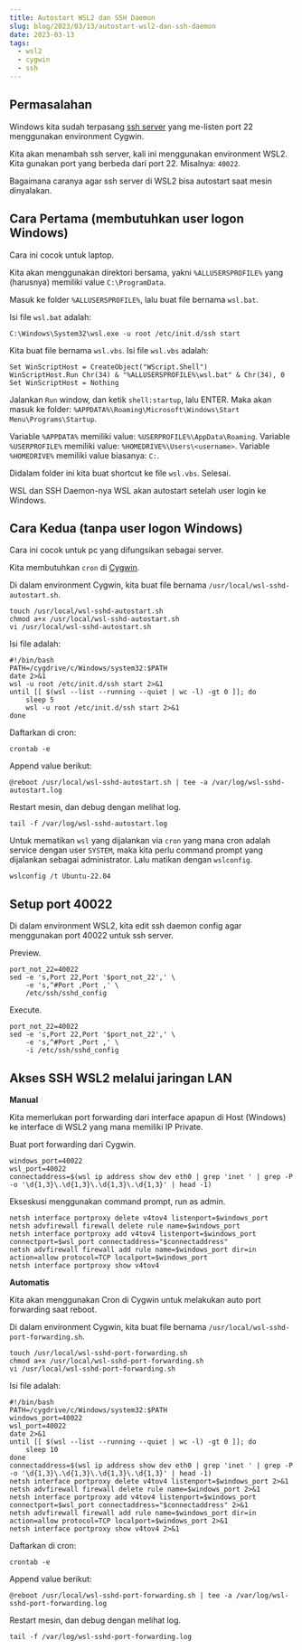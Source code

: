 ```yaml
---
title: Autostart WSL2 dan SSH Daemon
slug: blog/2023/03/13/autostart-wsl2-dan-ssh-daemon
date: 2023-03-13
tags:
  - wsl2
  - cygwin
  - ssh
---
```


## Permasalahan

Windows kita sudah terpasang [ssh server][1] yang me-listen port 22 menggunakan
environment Cygwin.

[1]: /blog/2017/01/28/windows-rasa-linux-cygwin-openssh-server

Kita akan menambah ssh server, kali ini menggunakan environment WSL2. Kita
gunakan port yang berbeda dari port 22. Misalnya: `40022`.

Bagaimana caranya agar ssh server di WSL2 bisa autostart saat mesin dinyalakan.

## Cara Pertama (membutuhkan user logon Windows)

Cara ini cocok untuk laptop.

Kita akan menggunakan direktori bersama, yakni `%ALLUSERSPROFILE%` yang
(harusnya) memiliki value `C:\ProgramData`.

Masuk ke folder `%ALLUSERSPROFILE%`, lalu buat file bernama `wsl.bat`.

Isi file `wsl.bat` adalah:

```
C:\Windows\System32\wsl.exe -u root /etc/init.d/ssh start
```

Kita buat file bernama `wsl.vbs`. Isi file `wsl.vbs` adalah:

```
Set WinScriptHost = CreateObject("WScript.Shell")
WinScriptHost.Run Chr(34) & "%ALLUSERSPROFILE%\wsl.bat" & Chr(34), 0
Set WinScriptHost = Nothing
```

Jalankan `Run` window, dan ketik `shell:startup`, lalu ENTER. Maka akan masuk
ke folder: `%APPDATA%\Roaming\Microsoft\Windows\Start Menu\Programs\Startup`.

Variable `%APPDATA%` memiliki value: `%USERPROFILE%\AppData\Roaming`.
Variable `%USERPROFILE%` memiliki value: `%HOMEDRIVE%\Users\<username>`.
Variable `%HOMEDRIVE%` memiliki value biasanya: `C:`.

Didalam folder ini kita buat shortcut ke file `wsl.vbs`. Selesai.

WSL dan SSH Daemon-nya WSL akan autostart setelah user login ke Windows.

## Cara Kedua (tanpa user logon Windows)

Cara ini cocok untuk pc yang difungsikan sebagai server.

Kita membutuhkan `cron` di [Cygwin](/blog/2022/03/12/cron-cygwin).

Di dalam environment Cygwin, kita buat file bernama `/usr/local/wsl-sshd-autostart.sh`.

```
touch /usr/local/wsl-sshd-autostart.sh
chmod a+x /usr/local/wsl-sshd-autostart.sh
vi /usr/local/wsl-sshd-autostart.sh
```

Isi file adalah:

```
#!/bin/bash
PATH=/cygdrive/c/Windows/system32:$PATH
date 2>&1
wsl -u root /etc/init.d/ssh start 2>&1
until [[ $(wsl --list --running --quiet | wc -l) -gt 0 ]]; do
    sleep 5
    wsl -u root /etc/init.d/ssh start 2>&1
done
```

Daftarkan di cron:

```
crontab -e
```

Append value berikut:

```
@reboot /usr/local/wsl-sshd-autostart.sh | tee -a /var/log/wsl-sshd-autostart.log
```

Restart mesin, dan debug dengan melihat log.

```
tail -f /var/log/wsl-sshd-autostart.log
```

Untuk mematikan `wsl` yang dijalankan via `cron` yang mana cron adalah service
dengan user `SYSTEM`, maka kita perlu command prompt yang dijalankan sebagai
administrator. Lalu matikan dengan `wslconfig`.

```
wslconfig /t Ubuntu-22.04
```

## Setup port 40022

Di dalam environment WSL2, kita edit ssh daemon config agar menggunakan port
40022 untuk ssh server.

Preview.

```
port_not_22=40022
sed -e 's,Port 22,Port '$port_not_22',' \
    -e 's,^#Port ,Port ,' \
    /etc/ssh/sshd_config
```

Execute.

```
port_not_22=40022
sed -e 's,Port 22,Port '$port_not_22',' \
    -e 's,^#Port ,Port ,' \
    -i /etc/ssh/sshd_config
```

## Akses SSH WSL2 melalui jaringan LAN

**Manual**

Kita memerlukan port forwarding dari interface apapun di Host (Windows) ke
interface di WSL2 yang mana memiliki IP Private.

Buat port forwarding dari Cygwin.

```
windows_port=40022
wsl_port=40022
connectaddress=$(wsl ip address show dev eth0 | grep 'inet ' | grep -P -o '\d{1,3}\.\d{1,3}\.\d{1,3}\.\d{1,3}' | head -1)
```

Ekseskusi menggunakan command prompt, run as admin.

```
netsh interface portproxy delete v4tov4 listenport=$windows_port
netsh advfirewall firewall delete rule name=$windows_port
netsh interface portproxy add v4tov4 listenport=$windows_port connectport=$wsl_port connectaddress="$connectaddress"
netsh advfirewall firewall add rule name=$windows_port dir=in action=allow protocol=TCP localport=$windows_port
netsh interface portproxy show v4tov4
```

**Automatis**

Kita akan menggunakan Cron di Cygwin untuk melakukan auto port forwarding saat reboot.

Di dalam environment Cygwin, kita buat file bernama `/usr/local/wsl-sshd-port-forwarding.sh`.

```
touch /usr/local/wsl-sshd-port-forwarding.sh
chmod a+x /usr/local/wsl-sshd-port-forwarding.sh
vi /usr/local/wsl-sshd-port-forwarding.sh
```

Isi file adalah:

```
#!/bin/bash
PATH=/cygdrive/c/Windows/system32:$PATH
windows_port=40022
wsl_port=40022
date 2>&1
until [[ $(wsl --list --running --quiet | wc -l) -gt 0 ]]; do
    sleep 10
done
connectaddress=$(wsl ip address show dev eth0 | grep 'inet ' | grep -P -o '\d{1,3}\.\d{1,3}\.\d{1,3}\.\d{1,3}' | head -1)
netsh interface portproxy delete v4tov4 listenport=$windows_port 2>&1
netsh advfirewall firewall delete rule name=$windows_port 2>&1
netsh interface portproxy add v4tov4 listenport=$windows_port connectport=$wsl_port connectaddress="$connectaddress" 2>&1
netsh advfirewall firewall add rule name=$windows_port dir=in action=allow protocol=TCP localport=$windows_port 2>&1
netsh interface portproxy show v4tov4 2>&1
```

Daftarkan di cron:

```
crontab -e
```

Append value berikut:

```
@reboot /usr/local/wsl-sshd-port-forwarding.sh | tee -a /var/log/wsl-sshd-port-forwarding.log
```

Restart mesin, dan debug dengan melihat log.

```
tail -f /var/log/wsl-sshd-port-forwarding.log
```
